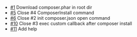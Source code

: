 * [#1](https://github.com/vim-php/vim-composer/pull/1) Download composer.phar in root dir
* [#5](https://github.com/vim-php/vim-composer/pull/5) Close #4 ComposerInstall command
* [#6](https://github.com/vim-php/vim-composer/pull/6) Close #2 init composer.json open command
* [#10](https://github.com/vim-php/vim-composer/pull/10) Close #3 exec custom callback after composer install
* [#11](https://github.com/vim-php/vim-composer/pull/11) Add help
